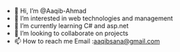 - 👋 Hi, I’m @Aaqib-Ahmad
- 👀 I’m interested in web technologies and management
- 🌱 I’m currently learning C# and asp.net
- 💞️ I’m looking to collaborate on projects
- 📫 How to reach me Email :aaqibsana@gmail.com

<!---
Aaqib-Ahmad/Aaqib-Ahmad is a ✨ special ✨ repository because its `README.md` (this file) appears on your GitHub profile.
You can click the Preview link to take a look at your changes.
--->
